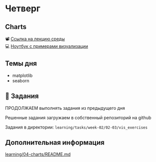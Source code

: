 # Четверг
## Charts

📽 [Ссылка на лекцию среды](https://youtu.be/EwClT3QmvMg)  
💻 [Ноутбук с примерами визуализации](../learning/04-charts/matplotlib.ipynb)

## Темы дня
- matplotlib
- seaborn

## 📌 Задания
ПРОДОЛЖАЕМ выполнять задания из предыдущего дня

Решенные задания загружаем в собственный репозиторий на github

Задания в директории:
`learning/tasks/week-02/02-03/vis_exercises`

## Дополнительная информация
[learning/04-charts/README.md](../learning/04-charts/README.md)
